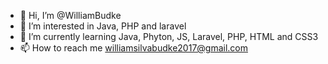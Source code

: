 - 👋 Hi, I’m @WilliamBudke
- 👀 I’m interested in Java, PHP and laravel
- 🌱 I’m currently learning Java, Phyton, JS, Laravel, PHP, HTML and CSS3
- 📫 How to reach me williamsilvabudke2017@gmail.com

